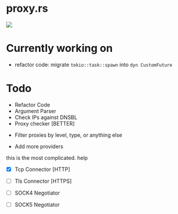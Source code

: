 # proxy.rs
![](https://i.ibb.co/ynwB6pW/output.png)

# Currently working on 
- refactor code: migrate `tokio::task::spawn` into `dyn CustomFuture`

# Todo
- Refactor Code
- Argument Parser
- Check IPs against DNSBL
- Proxy checker [BETTER]
+ Filter proxies by level, type, or anything else
- Add more providers

this is the most complicated. help
- [x] Tcp Connector [HTTP]
- [ ] Tls Connector [HTTPS]
- [ ] SOCK4 Negotiator
- [ ] SOCK5 Negotiator


